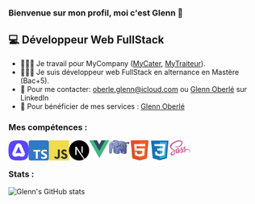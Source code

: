 ### Bienvenue sur mon profil, moi c'est Glenn 👋

## 💻 Développeur Web FullStack
- 👨🏻‍🍳 Je travail pour MyCompany (<a href="https://mycater.fr/">MyCater</a>, <a href="https://www.mytraiteur.com/">MyTraiteur</a>).
- 👨🏻‍🎓 Je suis développeur web FullStack en alternance en Mastère (Bac+5).
- 📧 Pour me contacter: <a href="mailto:oberle.glenn@icloud.com">oberle.glenn@icloud.com</a> ou <a href="https://www.linkedin.com/in/glenn-oberl%C3%A9/">Glenn Oberlé</a> sur LinkedIn
- 💼 Pour bénéficier de mes services : <a href="https://www.malt.fr/profile/glennoberle">Glenn Oberlé</a>

### Mes compétences :
<div>
  <a target="_blank" href="https://adonisjs.com"><img align="left" alt="adonisjs" width="40px" src="img/adonisjs.png" /></a>
  <img align="left" alt="typescript" width="40px" src="img/typescript.png" />
  <img align="left" alt="javascript" width="40px" src="img/javascript.png" />
  <a target="_blank" href="https://nextjs.org"><img align="left" alt="nextjs" width="40px" src="img/nextjs.png" /></a>
  <a target="_blank" href="https://vuejs.org"><img align="left" alt="vuejs" width="40px" src="img/vuejs.png" /></a>
  <img align="left" alt="php" width="40px" src="img/php.webp" />
  <img align="left" alt="html" width="40px" src="img/html.svg" />
  <img align="left" alt="css" width="40px" src="img/css3.svg" />
  <img align="left" alt="sass" width="40px" src="img/sass.svg" />
</div>
<br><br>

### Stats : 
![Glenn's GitHub stats](https://github-readme-stats.vercel.app/api?username=Glenn-o&show_icons=true&theme=dark&count_private=true)

